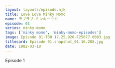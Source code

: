 ```yaml
---
layout: layouts/episode.njk
title: Love Love Minky Momo
name: ラブラブ·ミンキーモモ
episode: 01
series: minky-momo
tags: ['minky momo', 'minky-momo-episodes']
image: Episode 01-T00.17.25.920-F25077.0003.jpg
titlecard: Episode 01.snapshot_01.16.288.jpg
date: 1982-03-18
---
```


Episode 1